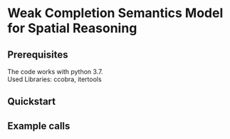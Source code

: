 # Weak Completion Semantics Model for Spatial Reasoning

## Prerequisites

The code works with python 3.7.  
Used Libraries: ccobra, itertools

## Quickstart

## Example calls 
